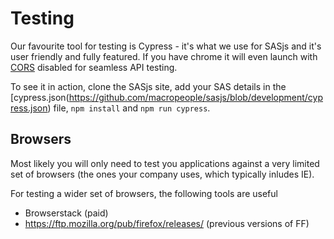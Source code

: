 Testing
====================

Our favourite tool for testing is Cypress - it's what we use for SASjs and it's user friendly and fully featured.  If you have chrome it will even launch with [CORS](/frontend/cors) disabled for seamless API testing.

To see it in action, clone the SASjs site, add your SAS details in the [cypress.json(https://github.com/macropeople/sasjs/blob/development/cypress.json) file, `npm install` and `npm run cypress`.


Browsers
---------------------

Most likely you will only need to test you applications against a very limited set of browsers (the ones your company uses, which typically inludes IE).

For testing a wider set of browsers, the following tools are useful

* Browserstack (paid)
* https://ftp.mozilla.org/pub/firefox/releases/  (previous versions of FF)